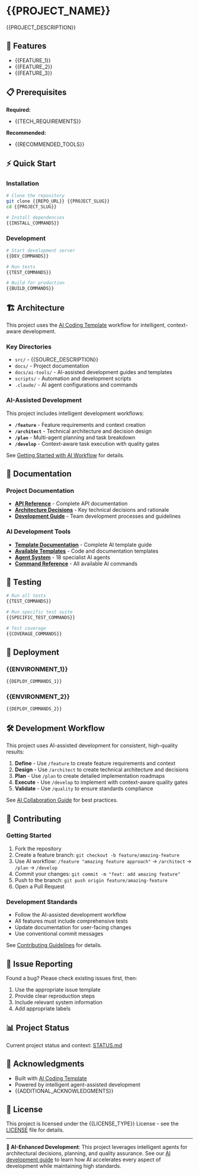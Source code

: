 # {{PROJECT_NAME}}

{{PROJECT_DESCRIPTION}}

## 🚀 Features

- {{FEATURE_1}}
- {{FEATURE_2}}
- {{FEATURE_3}}

## 📋 Prerequisites

**Required:**
- {{TECH_REQUIREMENTS}}

**Recommended:**
- {{RECOMMENDED_TOOLS}}

## ⚡ Quick Start

### Installation

```bash
# Clone the repository
git clone {{REPO_URL}} {{PROJECT_SLUG}}
cd {{PROJECT_SLUG}}

# Install dependencies
{{INSTALL_COMMANDS}}
```

### Development

```bash
# Start development server
{{DEV_COMMANDS}}

# Run tests
{{TEST_COMMANDS}}

# Build for production
{{BUILD_COMMANDS}}
```

## 🏗️ Architecture

This project uses the [AI Coding Template](./docs/ai-tools/template-documentation.md) workflow for intelligent, context-aware development.

### Key Directories

- `src/` - {{SOURCE_DESCRIPTION}}
- `docs/` - Project documentation
- `docs/ai-tools/` - AI-assisted development guides and templates
- `scripts/` - Automation and development scripts
- `.claude/` - AI agent configurations and commands

### AI-Assisted Development

This project includes intelligent development workflows:

- **`/feature`** - Feature requirements and context creation
- **`/architect`** - Technical architecture and decision design
- **`/plan`** - Multi-agent planning and task breakdown
- **`/develop`** - Context-aware task execution with quality gates

See [Getting Started with AI Workflow](./docs/ai-tools/getting-started-with-template.md) for details.

## 📖 Documentation

### Project Documentation
- **[API Reference](./docs/api/)** - Complete API documentation
- **[Architecture Decisions](./docs/technical/decisions/)** - Key technical decisions and rationale
- **[Development Guide](./docs/development/)** - Team development processes and guidelines

### AI Development Tools
- **[Template Documentation](./docs/ai-tools/template-documentation.md)** - Complete AI template guide
- **[Available Templates](./docs/ai-tools/templates-and-examples.md)** - Code and documentation templates
- **[Agent System](./docs/ai-tools/guides/using-agents.md)** - 18 specialist AI agents
- **[Command Reference](./docs/ai-tools/reference/commands.md)** - All available AI commands

## 🧪 Testing

```bash
# Run all tests
{{TEST_COMMANDS}}

# Run specific test suite
{{SPECIFIC_TEST_COMMANDS}}

# Test coverage
{{COVERAGE_COMMANDS}}
```

## 🚀 Deployment

### {{ENVIRONMENT_1}}
```bash
{{DEPLOY_COMMANDS_1}}
```

### {{ENVIRONMENT_2}}
```bash
{{DEPLOY_COMMANDS_2}}
```

## 🛠️ Development Workflow

This project uses AI-assisted development for consistent, high-quality results:

1. **Define** - Use `/feature` to create feature requirements and context
2. **Design** - Use `/architect` to create technical architecture and decisions
3. **Plan** - Use `/plan` to create detailed implementation roadmaps
4. **Execute** - Use `/develop` to implement with context-aware quality gates
5. **Validate** - Use `/quality` to ensure standards compliance

See [AI Collaboration Guide](./docs/ai-tools/guides/ai-collaboration-guide.md) for best practices.

## 🤝 Contributing

### Getting Started
1. Fork the repository
2. Create a feature branch: `git checkout -b feature/amazing-feature`
3. Use AI workflow: `/feature "amazing feature approach"` → `/architect` → `/plan` → `/develop`
4. Commit your changes: `git commit -m "feat: add amazing feature"`
5. Push to the branch: `git push origin feature/amazing-feature`
6. Open a Pull Request

### Development Standards
- Follow the AI-assisted development workflow
- All features must include comprehensive tests
- Update documentation for user-facing changes
- Use conventional commit messages

See [Contributing Guidelines](./docs/development/guidelines/contributing.md) for details.

## 🐛 Issue Reporting

Found a bug? Please check existing issues first, then:

1. Use the appropriate issue template
2. Provide clear reproduction steps
3. Include relevant system information
4. Add appropriate labels

## 📊 Project Status

Current project status and context: [STATUS.md](./STATUS.md)

## 🙏 Acknowledgments

- Built with [AI Coding Template](https://github.com/yourusername/ai-coding-template)
- Powered by intelligent agent-assisted development
- {{ADDITIONAL_ACKNOWLEDGMENTS}}

## 📄 License

This project is licensed under the {{LICENSE_TYPE}} License - see the [LICENSE](LICENSE) file for details.

---

**🤖 AI-Enhanced Development**: This project leverages intelligent agents for architectural decisions, planning, and quality assurance. See our [AI development guide](./docs/ai-tools/) to learn how AI accelerates every aspect of development while maintaining high standards.